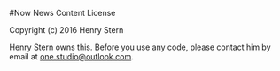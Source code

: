 #Now News Content License

Copyright (c) 2016 Henry Stern

Henry Stern owns this. Before you use any code, please contact him by email at one.studio@outlook.com. 
